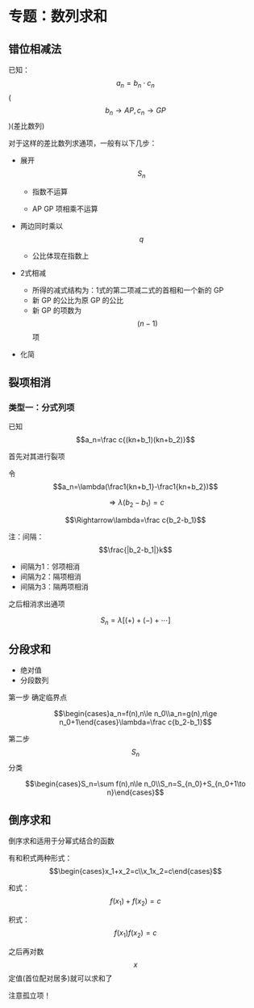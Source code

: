 # 专题：数列求和

## 错位相减法

已知：$$a_n=b_n\cdot c_n$$   ($$b_n\to AP,c_n\to GP$$)(差比数列)

对于这样的差比数列求通项，一般有以下几步：

* 展开$$S_n$$

  * 指数不运算

  * AP GP 项相乘不运算
* 两边同时乘以 $$q$$

  * 公比体现在指数上
* 2式相减
  * 所得的减式结构为：1式的第二项减二式的首相和一个新的 GP
  * 新 GP 的公比为原 GP 的公比
  * 新 GP 的项数为 $$(n-1)$$ 项
* 化简

## 裂项相消

### 类型一：分式列项

已知 $$a_n=\frac c{(kn+b_1)(kn+b_2)}$$

首先对其进行裂项

令 $$a_n=\lambda(\frac1{kn+b_1}-\frac1{kn+b_2})$$

$$\Rightarrow\lambda(b_2-b_1)=c$$

$$\Rightarrow\lambda=\frac c{b_2-b_1}$$

注：间隔：$$\frac{|b_2-b_1|}k$$

* 间隔为1：邻项相消
* 间隔为2：隔项相消
* 间隔为3：隔两项相消

之后相消求出通项

$$S_n=\lambda[(+)+(-)+\cdots]$$

## 分段求和

* 绝对值
* 分段数列

第一步 确定临界点

$$\begin{cases}a_n=f(n),n\le n_0\\a_n=g(n),n\ge n_0+1\end{cases}\lambda=\frac c{b_2-b_1}$$

第二步 $$S_n$$分类

$$\begin{cases}S_n=\sum f(n),n\le n_0\\S_n=S_{n_0}+S_{n_0+1\to n}\end{cases}$$

## 倒序求和

倒序求和适用于分幂式结合的函数

有和积式两种形式：$$\begin{cases}x_1+x_2=c\\x_1x_2=c\end{cases}$$

和式：$$f(x_1)+f(x_2)=c$$

积式：$$f(x_1)f(x_2)=c$$

之后再对数 $$x$$ 定值(首位配对居多)就可以求和了

注意孤立项！